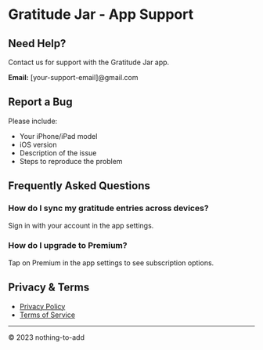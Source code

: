 # Gratitude Jar - App Support

## Need Help?
Contact us for support with the Gratitude Jar app.

**Email:** [your-support-email]@gmail.com

## Report a Bug
Please include:
- Your iPhone/iPad model
- iOS version
- Description of the issue
- Steps to reproduce the problem

## Frequently Asked Questions

### How do I sync my gratitude entries across devices?
Sign in with your account in the app settings.

### How do I upgrade to Premium?
Tap on Premium in the app settings to see subscription options.

## Privacy & Terms
- [Privacy Policy](link-to-your-privacy-policy)
- [Terms of Service](link-to-your-terms)

---
© 2023 nothing-to-add

